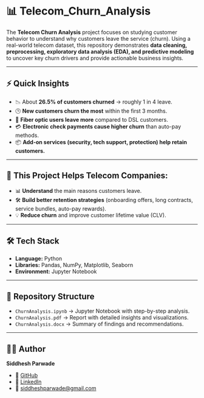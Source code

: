 # 📊 Telecom_Churn_Analysis  

The **Telecom Churn Analysis** project focuses on studying customer behavior to understand why customers leave the service (churn). Using a real-world telecom dataset, this repository demonstrates **data cleaning, preprocessing, exploratory data analysis (EDA), and predictive modeling** to uncover key churn drivers and provide actionable business insights.  

---

## ⚡ Quick Insights  
- 📉 About **26.5% of customers churned** → roughly 1 in 4 leave.  
- 🕒 **New customers churn the most** within the first 3 months.  
- 📡 **Fiber optic users leave more** compared to DSL customers.  
- 💳 **Electronic check payments cause higher churn** than auto-pay methods.  
- 📦 **Add-on services (security, tech support, protection) help retain customers.**  

---

## 🎯 This Project Helps Telecom Companies:  
- 📊 **Understand** the main reasons customers leave.  
- 🛠 **Build better retention strategies** (onboarding offers, long contracts, service bundles, auto-pay rewards).  
- 💡 **Reduce churn** and improve customer lifetime value (CLV).  

---

## 🛠 Tech Stack  
- **Language:** Python  
- **Libraries:** Pandas, NumPy, Matplotlib, Seaborn  
- **Environment:** Jupyter Notebook  

---

## 📂 Repository Structure  
- `ChurnAnalysis.ipynb` → Jupyter Notebook with step-by-step analysis.  
- `ChurnAnalysis.pdf` → Report with detailed insights and visualizations.  
- `ChurnAnalysis.docx` → Summary of findings and recommendations.  

---

## 👨‍💻 Author  
**Siddhesh Parwade**  
- 🔗 [GitHub](https://github.com/SiddheshParwade)  
- 🔗 [LinkedIn](https://www.linkedin.com/in/siddheshparwade/)  
- 📧 siddheshparwade@gmail.com  
